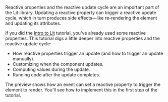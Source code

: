 Reactive properties and the reactive update cycle are an important part of the Lit library. Updating a reactive property can trigger a reactive update cycle, which in turn produces side effects—like re-rendering the element and updating its attributes.

If you did the [Intro to Lit](/tutorials/intro-to-lit/) tutorial, you've already used some reactive properties. This tutorial digs a little deeper into reactive properties and the reactive update cycle:

*   How reactive properties trigger an update (and how to trigger an update manually).
*   Customizing when the component updates.
*   Computing values during the update.
*   Running code after the update completes.


The preview shows how an event can set a reactive property to trigger the element to render. You'll see how to implement this in the first step of the tutorial.



